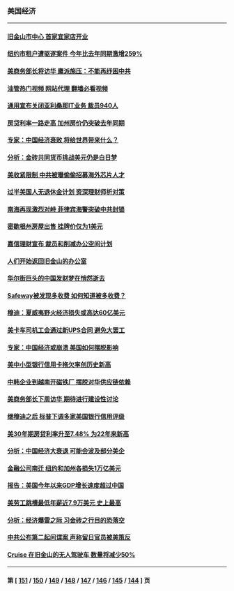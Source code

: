 ### 美国经济
---
#### [旧金山市中心 首家宜家店开业](../../pages/ncid1078158/n14060983.md?08251645) 
#### [纽约市租户遭驱逐案件 今年比去年同期激增259%](../../pages/ncid1078158/n14060851.md?08251645) 
#### [美商务部长将访华 鹰派施压：不能再纾困中共](../../pages/ncid1078158/n14060716.md?08251645) 
#### [油管热门视频 网站代理 翻墙必看视频](http://138.2.39.72:81/youtube.html?epic-marker?08251645)
#### [通用宣布关闭亚利桑那IT业务 裁员940人](../../pages/ncid1078158/n14060697.md?08251645) 
#### [房贷利率一路走高 加州房价仍突破去年同期](../../pages/ncid1078158/n14060630.md?08251645) 
#### [专家：中国经济衰败 将给世界带来什么？](../../pages/ncid1078158/n14059746.md?08251645) 
#### [分析：金砖共同货币挑战美元仍是白日梦](../../pages/ncid1078158/n14060563.md?08251645) 
#### [美收紧限制 中共被曝偷偷招募海外芯片人才](../../pages/ncid1078158/n14060258.md?08251645) 
#### [过半美国人无退休金计划 资深理财师析对策](../../pages/ncid1078158/n14060069.md?08251645) 
#### [南海再现激烈对峙 菲律宾海警突破中共封锁](../../pages/ncid1078158/n14059541.md?08251645) 
#### [密歇根州房屋出售 挂牌价仅为1美元](../../pages/ncid1078158/n14059434.md?08251645) 
#### [嘉信理财宣布 裁员和削减办公空间计划](../../pages/ncid1078158/n14059432.md?08251645) 
#### [人们开始返回旧金山的办公室](../../pages/ncid1078158/n14059419.md?08251645) 
#### [华尔街巨头的中国发财梦在悄然逝去](../../pages/ncid1078158/n14059247.md?08251645) 
#### [Safeway被发现多收费 如何知道被多收费？](../../pages/ncid1078158/n14059404.md?08251645) 
#### [穆迪：夏威夷野火经济损失或高达60亿美元](../../pages/ncid1078158/n14059384.md?08251645) 
#### [美卡车司机工会通过新UPS合同 避免大罢工](../../pages/ncid1078158/n14059160.md?08251645) 
#### [专家：中国经济或崩溃 美国如何摆脱影响](../../pages/ncid1078158/n14059150.md?08251645) 
#### [美中小型银行信用卡拖欠率创历史新高](../../pages/ncid1078158/n14059138.md?08251645) 
#### [中韩企业到越南开磁铁厂 摆脱对华供应链依赖](../../pages/ncid1078158/n14059037.md?08251645) 
#### [美商务部长下周访华 期待进行建设性讨论](../../pages/ncid1078158/n14058858.md?08251645) 
#### [继穆迪之后 标普下调多家美国银行信用评级](../../pages/ncid1078158/n14058728.md?08251645) 
#### [美30年期房贷利率升至7.48% 为22年来新高](../../pages/ncid1078158/n14058599.md?08251645) 
#### [分析：中国经济大衰退 可能会波及部分美企](../../pages/ncid1078158/n14058420.md?08251645) 
#### [金融公司南迁 纽约和加州各损失1万亿美元](../../pages/ncid1078158/n14058345.md?08251645) 
#### [报告：美国今年以来GDP增长速度超过中国](../../pages/ncid1078158/n14058394.md?08251645) 
#### [美劳工跳槽最低年薪近7.9万美元 史上最高](../../pages/ncid1078158/n14058367.md?08251645) 
#### [分析：经济爆雷之际 习金砖之行目的恐落空](../../pages/ncid1078158/n14058227.md?08251645) 
#### [中共公布第二起间谍案 声称留日官员被美策反](../../pages/ncid1078158/n14058134.md?08251645) 
#### [Cruise 在旧金山的无人驾驶车 数量将减少50%](../../pages/ncid1078158/n14058035.md?08251645) 

---
#### 第 [ [151](./151.md?08251645) / [150](./150.md?08251645) / [149](./149.md?08251645) / [148](./148.md?08251645) / [147](./147.md?08251645) / [146](./146.md?08251645) / [145](./145.md?08251645) / [144](./144.md?08251645) ] 页
